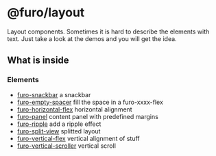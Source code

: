 # @furo/layout

Layout components. Sometimes it is hard to describe the elements with text. 
Just take a look at the demos and you will get the idea.


## What is inside

### Elements

- [furo-snackbar](?t=FuroSnackbar) a snackbar
- [furo-empty-spacer](?t=FuroEmptySpacer) fill the space in a furo-xxxx-flex
- [furo-horizontal-flex](?=FuroHorizontalFlex) horizontal alignment 
- [furo-panel](?t=FuroPanel) content panel with predefined margins
- [furo-ripple](?t=FuroRipple) add a ripple effect
- [furo-split-view](?t=FuroSplitView) splitted layout
- [furo-vertical-flex](?t=FuroVerticalFlex) vertical alignment of stuff
- [furo-vertical-scroller](?t=FuroVerticalScroller) vertical scroll
